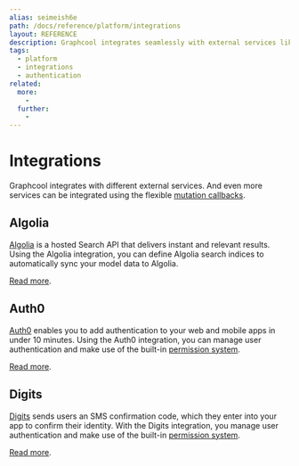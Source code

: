 ```yaml
---
alias: seimeish6e
path: /docs/reference/platform/integrations
layout: REFERENCE
description: Graphcool integrates seamlessly with external services like Auth0 and Algolia. For even more flexibility you can use mutation callbacks.
tags:
  - platform
  - integrations
  - authentication
related:
  more:
    -
  further:
    -
---
```


# Integrations

Graphcool integrates with different external services. And even more services can be integrated using the flexible [mutation callbacks](!alias-ahlohd8ohn).

## Algolia

[Algolia](https://www.algolia.com/) is a hosted Search API that delivers instant and relevant results. Using the Algolia integration, you can define Algolia search indices to automatically sync your model data to Algolia.

[Read more](!alias-emaig4uiki).

## Auth0

[Auth0](https://auth0.com) enables you to add authentication to your web and mobile apps in under 10 minutes. Using the Auth0 integration, you can manage user authentication and make use of the built-in [permission system](!alias-iegoo0heez).

[Read more](!alias-naed3eecie).

## Digits

[Digits](https://get.digits.com) sends users an SMS confirmation code, which they enter into your app to confirm their identity. With the Digits integration, you manage user authentication and make use of the built-in [permission system](!alias-iaxohpee8o).

[Read more](!alias-emaig4uiki).
